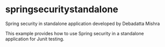 springsecuritystandalone
========================

Spring security in standalone application developed by Debadatta Mishra

This example provides how to use Spring security in a standalone application for Junit testing.
